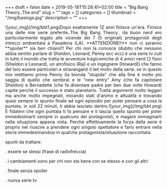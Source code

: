 +++
draft = false
date = 2019-05-18T15:28:41+02:00
title = "Big Bang Theory..The end"
slug = ""
tags = []
categories = []
thumbnail = "/img/basinga.jpg"
description = ""
+++
<DIV  style="float:left;">![your_img](/img/bbt1.png)</DIV>
<DIV align="justify">
Dopo esattamente 12 anni finisce un'era. Finisce una delle mie serie preferite..The Big Bang Theory.. da buon nerd ero particolarmente legato alle vicende dei 7 (5 originali) protagonisti degli intrecci ambientata a Pasadena (LA). **ATTENZIONE!!** non ci saranno **spoiler** sia ben chiaro!!!
Per chi non la conosce (dubito che nessuno abbia sentito parlare di Sheldon, Leonard, Penny ecc ecc) è una serie tv cult in tutto il mondo che tratta le avventure tragicomiche di 4 amici nerd [2 fisici (Sheldon e Leonard), un atrofisico (Raj) e un ingegnere (Howard)] che fanno del loro essere particolari e stravanganti il leit motiv della serie..se in questo mix mettiamo prima Penny (la bionda "stupida" che alla fine è molto più saggia di quello che sembra) e le "new entry" Amy (che fa capitolare Sheldon) e Bernadette (che fa diventare padre per ben due volte Howard) capite perchè il successo è stato planetario. Tratta argomenti molto leggeri ma anche molto impegnati, mixando stati d'animo e attualità e trovando quasi sempre lo spunto finale ad ogni episodio per poter
<DIV  style="float:right;">![your_img](/img/bbt.png)</DIV>
pensare a cosa  la puntata, in soli 22 minuti, ti abbia lasciato dentro. E fidatevi che ogni puntata ti fa pensare e ti lascia quello spunto per poter immedesimarti sempre in qualcuno dei protagonisti, e magare immaginarti nella situazione appena vista. Perchè effettivamente la forza della serie è proprio nel riuscire a prendere ogni singolo spettatore e farlo entrare nella storia immedesimandosi in qualche protagonista/situazione raccontata.




spunti da trattare:

. essere se stessi (frase di radiofreccia)

. i cambiamenti sono per chi non sta bene con se stesso e con gli altri

. finale senza spoiler

. nuova serie tv
